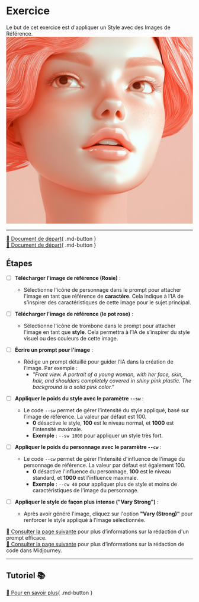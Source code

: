 # Exercice
<style>.md-footer{display:none;}</style>
<script>h1{display:none;}</script>
Le but de cet exercice est d'appliquer un Style avec des Images de Référence.
<img src="../assets/image/04_rosie_plastique.png">
***

[📁 Document de départ](../assets/image/04_pot_rose.png){ .md-button }   <br>
[📁 Document de départ](../assets/image/02_rosie.png){ .md-button }   <br>

## Étapes

- [ ] **Télécharger l'image de référence (Rosie)** :
   - Sélectionne l'icône de personnage dans le prompt pour attacher l'image en tant que référence de **caractère**. Cela indique à l’IA de s’inspirer des caractéristiques de cette image pour le sujet principal.

- [ ] **Télécharger l'image de référence (le pot rose)** :
   - Sélectionne l'icône de trombone dans le prompt pour attacher l'image en tant que **style**. Cela permettra à l’IA de s’inspirer du style visuel ou des couleurs de cette image.

- [ ] **Écrire un prompt pour l'image** :
   - Rédige un prompt détaillé pour guider l’IA dans la création de l’image. Par exemple :
     - *"Front view. A portrait of a young woman, with her face, skin, hair, and shoulders completely covered in shiny pink plastic. The background is a solid pink color."*

- [ ] **Appliquer le poids du style avec le paramètre `--sw`** :
  - Le code `--sw` permet de gérer l’intensité du style appliqué, basé sur l’image de référence. La valeur par défaut est 100. 
    - **0** désactive le style, **100** est le niveau normal, et **1000** est l'intensité maximale.
    - **Exemple** : `--sw 1000` pour appliquer un style très fort.

- [ ] **Appliquer le poids du personnage avec le paramètre `--cw`** :
  - Le code `--cw` permet de gérer l’intensité d'influence de l'image du personnage de référence. La valeur par défaut est également 100.
    - **0** désactive l'influence du personnage, **100** est le niveau standard, et **1000** est l'influence maximale.
    - **Exemple** : `--cw 40` pour appliquer plus de style et moins de caractéristiques de l'image du personnage.

- [ ] **Appliquer le style de façon plus intense ("Vary Strong")** :
   - Après avoir généré l'image, cliquez sur l'option **"Vary (Strong)"** pour renforcer le style appliqué à l’image sélectionnée.


[📖 Consulter la page suivante](../ai/prompt.md) pour plus d’informations sur la rédaction d'un prompt efficace.<br>
[📖 Consulter la page suivante](../ai/midjourney_code.md) pour plus d’informations sur la rédaction de code dans Midjourney. <br>
***

## Tutoriel 📚

[📖 Pour en savoir plus](https://uqam-my.sharepoint.com/:v:/g/personal/lavoie-pilote_francoise_uqam_ca/Ecu9NoX_fEROjM1zxQVqLFYBunRYcSSKgtZ3_plSaRe2Iw?nav=eyJyZWZlcnJhbEluZm8iOnsicmVmZXJyYWxBcHAiOiJPbmVEcml2ZUZvckJ1c2luZXNzIiwicmVmZXJyYWxBcHBQbGF0Zm9ybSI6IldlYiIsInJlZmVycmFsTW9kZSI6InZpZXciLCJyZWZlcnJhbFZpZXciOiJNeUZpbGVzTGlua0NvcHkifX0&e=cucILZ){ .md-button }   <br>

